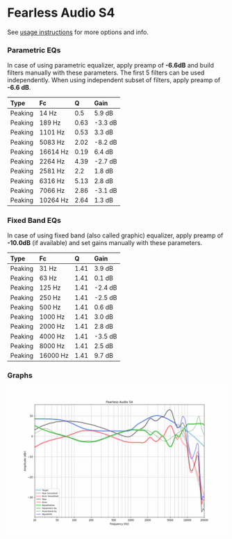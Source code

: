 # Fearless Audio S4
See [usage instructions](https://github.com/jaakkopasanen/AutoEq#usage) for more options and info.

### Parametric EQs
In case of using parametric equalizer, apply preamp of **-6.6dB** and build filters manually
with these parameters. The first 5 filters can be used independently.
When using independent subset of filters, apply preamp of **-6.6 dB**.

| Type    | Fc       |    Q | Gain    |
|:--------|:---------|:-----|:--------|
| Peaking | 14 Hz    | 0.5  | 5.9 dB  |
| Peaking | 189 Hz   | 0.63 | -3.3 dB |
| Peaking | 1101 Hz  | 0.53 | 3.3 dB  |
| Peaking | 5083 Hz  | 2.02 | -8.2 dB |
| Peaking | 16614 Hz | 0.19 | 6.4 dB  |
| Peaking | 2264 Hz  | 4.39 | -2.7 dB |
| Peaking | 2581 Hz  | 2.2  | 1.8 dB  |
| Peaking | 6316 Hz  | 5.13 | 2.8 dB  |
| Peaking | 7066 Hz  | 2.86 | -3.1 dB |
| Peaking | 10264 Hz | 2.64 | 1.3 dB  |

### Fixed Band EQs
In case of using fixed band (also called graphic) equalizer, apply preamp of **-10.0dB**
(if available) and set gains manually with these parameters.

| Type    | Fc       |    Q | Gain    |
|:--------|:---------|:-----|:--------|
| Peaking | 31 Hz    | 1.41 | 3.9 dB  |
| Peaking | 63 Hz    | 1.41 | 0.1 dB  |
| Peaking | 125 Hz   | 1.41 | -2.4 dB |
| Peaking | 250 Hz   | 1.41 | -2.5 dB |
| Peaking | 500 Hz   | 1.41 | 0.6 dB  |
| Peaking | 1000 Hz  | 1.41 | 3.0 dB  |
| Peaking | 2000 Hz  | 1.41 | 2.8 dB  |
| Peaking | 4000 Hz  | 1.41 | -3.5 dB |
| Peaking | 8000 Hz  | 1.41 | 2.5 dB  |
| Peaking | 16000 Hz | 1.41 | 9.7 dB  |

### Graphs
![](./Fearless%20Audio%20S4.png)